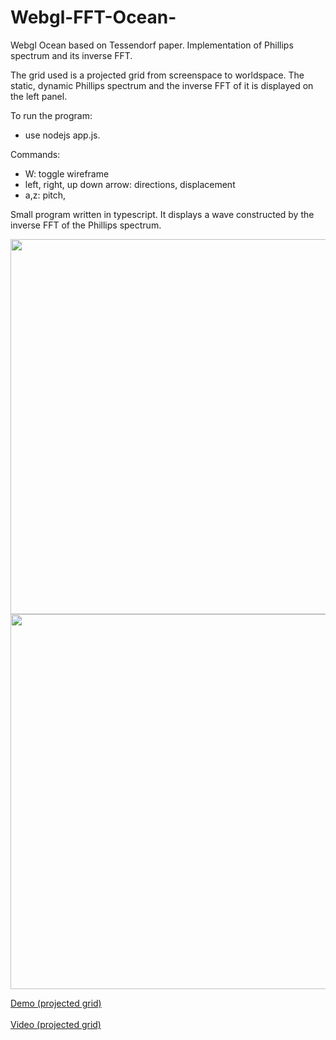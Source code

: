 # Webgl-FFT-Ocean-
Webgl Ocean based on Tessendorf paper. Implementation of Phillips spectrum and its inverse FFT.

The grid used is a projected grid from screenspace to worldspace.
The static, dynamic Phillips spectrum and the inverse FFT of it is displayed on the left panel.

To run the program:
- use nodejs app.js.


Commands:
  - W: toggle wireframe
  - left, right, up down arrow: directions, displacement
  - a,z: pitch,

Small program written in typescript. It displays a wave constructed by the inverse FFT of the Phillips spectrum.

<img src="https://github.com/Frederoche/Webgl-FFT-Ocean-/raw/master/waves1.PNG" width="600" style="max-width:100%;">
<img src="https://github.com/Frederoche/Webgl-FFT-Ocean-/raw/master/Capture.PNG" width="600" style="max-width:100%;">

<a href ="https://aqueous-harbor-55474.herokuapp.com/">Demo (projected grid)</a><br/>
<br>
<a href="https://www.youtube.com/watch?v=TWgvpq930VU&list=PLX4dsjt6kyOgM_dQxCG6KUZ62ainphz5t&index=1">Video (projected grid)</a>
